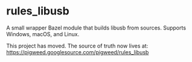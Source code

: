 # rules_libusb
A small wrapper Bazel module that builds libusb from sources. Supports Windows,
macOS, and Linux.

This project has moved. The source of truth now lives at:
https://pigweed.googlesource.com/pigweed/rules_libusb
